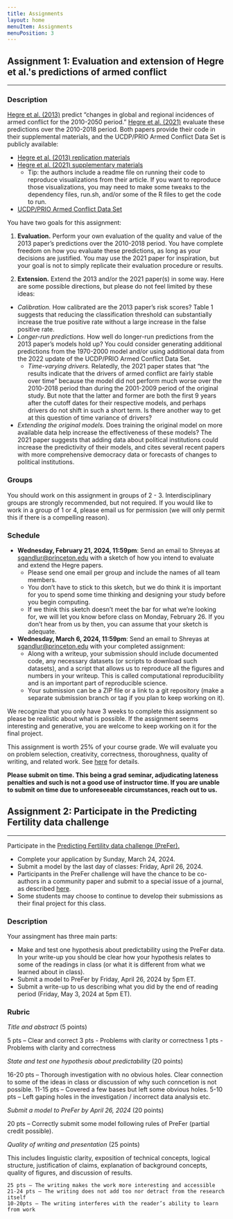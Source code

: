 ```yaml
---
title: Assignments
layout: home
menuItem: Assignments
menuPosition: 3
---
```


## Assignment 1: Evaluation and extension of Hegre et al.'s predictions of armed conflict
***

### Description

[Hegre et al. (2013)](https://www.jstor.org/stable/24016137) predict “changes in global and regional incidences of armed conflict for the 2010-2050 period.” [Hegre et al. (2021)](https://academic.oup.com/isq/article/65/3/660/6124679) evaluate these predictions over the 2010-2018 period. Both papers provide their code in their supplemental materials, and the UCDP/PRIO Armed Conflict Data Set is publicly available:
* [Hegre et al. (2013) replication materials](https://havardhegre.net/replication-data/)
* [Hegre et al. (2021) supplementary materials](https://academic.oup.com/isq/article/65/3/660/6124679?login=false#supplementary-data)
  * Tip: the authors include a readme file on running their code to reproduce visualizations from their article. If you want to reproduce those visualizations, you may need to make some tweaks to the dependency files, run.sh, and/or some of the R files to get the code to run. 
* [UCDP/PRIO Armed Conflict Data Set](https://ucdp.uu.se/downloads/)

You have two goals for this assignment:

1. **Evaluation.** Perform your own evaluation of the quality and value of the 2013 paper’s predictions over the 2010-2018 period. You have complete freedom on how you evaluate these predictions, as long as your decisions are justified. You may use the 2021 paper for inspiration, but your goal is not to simply replicate their evaluation procedure or results.

2. **Extension.** Extend the 2013 and/or the 2021 paper(s) in some way. Here are some possible directions, but please do not feel limited by these ideas:
* *Calibration.* How calibrated are the 2013 paper’s risk scores? Table 1 suggests that reducing the classification threshold can substantially increase the true positive rate without a large increase in the false positive rate.
* *Longer-run predictions.* How well do longer-run predictions from the 2013 paper’s models hold up? You could consider generating additional predictions from the 1970-2000 model and/or using additional data from the 2022 update of the UCDP/PRIO Armed Conflict Data Set.
  * *Time-varying drivers.* Relatedly, the 2021 paper states that “the results indicate that the drivers of armed conflict are fairly stable over time” because the model did not perform much worse over the 2010-2018 period than during the 2001-2009 period of the original study. But note that the latter and former are both the first 9 years after the cutoff dates for their respective models, and perhaps drivers do not shift in such a short term. Is there another way to get at this question of time variance of drivers?
* *Extending the original models.* Does training the original model on more available data help increase the effectiveness of these models? The 2021 paper suggests that adding data about political institutions could increase the predictivity of their models, and cites several recent papers with more comprehensive democracy data or forecasts of changes to political institutions.

### Groups

You should work on this assignment in groups of 2 - 3. Interdisciplinary groups are strongly recommended, but not required. If you would like to work in a group of 1 or 4, please email us for permission (we will only permit this if there is a compelling reason).

### Schedule

* **Wednesday, February 21, 2024, 11:59pm**: Send an email to Shreyas at sgandlur@princeton.edu with a sketch of how you intend to evaluate and extend the Hegre papers.
  * Please send one email per group and include the names of all team members.
  * You don’t have to stick to this sketch, but we do think it is important for you to spend some time thinking and designing your study before you begin computing.
  * If we think this sketch doesn’t meet the bar for what we’re looking for, we will let you know before class on Monday, February 26. If you don’t hear from us by then, you can assume that your sketch is adequate.
* **Wednesday, March 6, 2024, 11:59pm**: Send an email to Shreyas at sgandlur@princeton.edu with your completed assignment:
  * Along with a writeup, your submission should include documented code, any necessary datasets (or scripts to download such datasets), and a script that allows us to reproduce all the figures and numbers in your writeup. This is called computational reproducibility and is an important part of reproducible science.
  * Your submission can be a ZIP file or a link to a git repository (make a separate submission branch or tag if you plan to keep working on it).

We recognize that you only have 3 weeks to complete this assignment so please be realistic about what is possible. If the assignment seems interesting and generative, you are welcome to keep working on it for the final project.

This assignment is worth 25% of your course grade. We will evaluate you on problem selection, creativity, correctness, thoroughness, quality of writing, and related work. See [here](https://msalganik.github.io/soc555-cos598J_s2024/final_project.html#grading-rubric) for details. 


**Please submit on time. This being a grad seminar, adjudicating lateness penalties and such is not a good use of instructor time. If you are unable to submit on time due to unforeseeable circumstances, reach out to us.**


## Assignment 2: Participate in the Predicting Fertility data challenge
***

Participate in the <a href="https://stulp.gmw.rug.nl/prefer/">Predicting Fertility data challenge (PreFer).</a>

- Complete your application by Sunday, March 24, 2024.
- Submit a model by the last day of classes: Friday, April 26, 2024.
- Participants in the PreFer challenge will have the chance to be co-authors in a community paper and submit to a special issue of a journal, as described <a href="https://stulp.gmw.rug.nl/prefer/details/overview/6special_issue.html">here</a>.
- Some students may choose to continue to develop their submissions as their final project for this class. 

### Description

Your assingment has three main parts:
- Make and test one hypothesis about predictability using the PreFer data.  In your write-up you should be clear how your hypothesis relates to some of the readings in class (or what it is different from what we learned about in class). 
- Submit a model to PreFer by Friday, April 26, 2024 by 5pm ET.
- Submit a write-up to us describing what you did by the end of reading period (Friday, May 3, 2024 at 5pm ET).

### Rubric

*Title and abstract* (5 points)

  5 pts – Clear and correct
  3 pts - Problems with clarity or correctness
  1 pts - Problems with clarity and correctness

*State and test one hypothesis about predictability* (20 points)

  16-20 pts – Thorough investigation with no obvious holes. Clear connection to some of the ideas in class or discussion of why such conncetion is not possible.
  11-15 pts – Covered a few bases but left some obvious holes.
  5-10 pts – Left gaping holes in the investigation / incorrect data analysis etc.

*Submit a model to PreFer by April 26, 2024* (20 points)

  20 pts – Correctly submit some model following rules of PreFer (partial credit possible).

 *Quality of writing and presentation* (25 points)

This includes linguistic clarity, exposition of technical concepts, logical structure, justification of claims, explanation of background concepts, quality of figures, and discussion of results.

    25 pts – The writing makes the work more interesting and accessible
    21-24 pts – The writing does not add too nor detract from the research itself
    10-20pts – The writing interferes with the reader’s ability to learn from work
